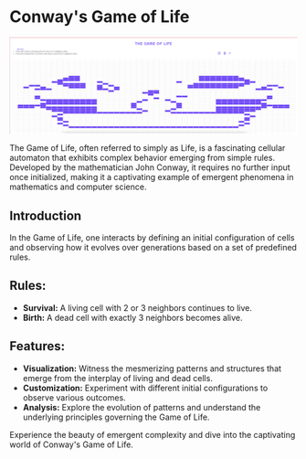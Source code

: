 # Conway's Game of Life

![Logo](src/Assets/main-page.png)


The Game of Life, often referred to simply as Life, is a fascinating cellular automaton that exhibits complex behavior emerging from simple rules. Developed by the mathematician John Conway, it requires no further input once initialized, making it a captivating example of emergent phenomena in mathematics and computer science.

## Introduction

In the Game of Life, one interacts by defining an initial configuration of cells and observing how it evolves over generations based on a set of predefined rules.

## Rules:
- **Survival:** A living cell with 2 or 3 neighbors continues to live.
- **Birth:** A dead cell with exactly 3 neighbors becomes alive.

## Features:
- **Visualization:** Witness the mesmerizing patterns and structures that emerge from the interplay of living and dead cells.
- **Customization:** Experiment with different initial configurations to observe various outcomes.
- **Analysis:** Explore the evolution of patterns and understand the underlying principles governing the Game of Life.

Experience the beauty of emergent complexity and dive into the captivating world of Conway's Game of Life.

